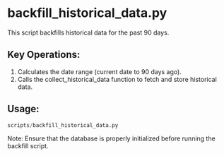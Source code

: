# backfill_historical_data.py

This script backfills historical data for the past 90 days.

## Key Operations:

1. Calculates the date range (current date to 90 days ago).
2. Calls the collect_historical_data function to fetch and store historical data.

## Usage:

```python
scripts/backfill_historical_data.py
```

Note: Ensure that the database is properly initialized before running the backfill script.
